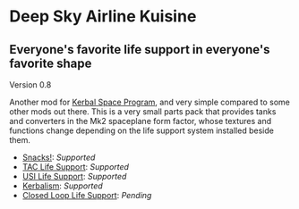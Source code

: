# Deep Sky Airline Kuisine
## Everyone's favorite life support in everyone's favorite shape
Version 0.8
  
Another mod for [Kerbal Space Program](http://www.kerbalspaceprogram.com/), and very simple compared to some other mods out there. This is a very small parts pack that provides tanks and converters in the Mk2 spaceplane form factor, whose textures and functions change depending on the life support system installed beside them.

* [Snacks!](http://forum.kerbalspaceprogram.com/index.php?/topic/149604-12-snacks-continued-v170-friendly-simplified-life-support/): _Supported_
* [TAC Life Support](http://forum.kerbalspaceprogram.com/index.php?/topic/146465-122-tac-life-support-v0129-release-26th-feb-2017/): _Supported_
* [USI Life Support](http://forum.kerbalspaceprogram.com/index.php?/topic/105202-12-usi-life-support-050/): _Supported_
* [Kerbalism](http://forum.kerbalspaceprogram.com/index.php?/topic/137227-122-kerbalism-v120/): _Supported_
* [Closed Loop Life Support](http://forum.kerbalspaceprogram.com/index.php?/topic/108297-121-closed-loop-life-support/): _Pending_
